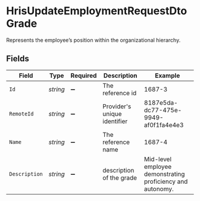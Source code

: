 # HrisUpdateEmploymentRequestDtoGrade

Represents the employee’s position within the organizational hierarchy.


## Fields

| Field                                                      | Type                                                       | Required                                                   | Description                                                | Example                                                    |
| ---------------------------------------------------------- | ---------------------------------------------------------- | ---------------------------------------------------------- | ---------------------------------------------------------- | ---------------------------------------------------------- |
| `Id`                                                       | *string*                                                   | :heavy_minus_sign:                                         | The reference id                                           | 1687-3                                                     |
| `RemoteId`                                                 | *string*                                                   | :heavy_minus_sign:                                         | Provider's unique identifier                               | 8187e5da-dc77-475e-9949-af0f1fa4e4e3                       |
| `Name`                                                     | *string*                                                   | :heavy_minus_sign:                                         | The reference name                                         | 1687-4                                                     |
| `Description`                                              | *string*                                                   | :heavy_minus_sign:                                         | description of the grade                                   | Mid-level employee demonstrating proficiency and autonomy. |